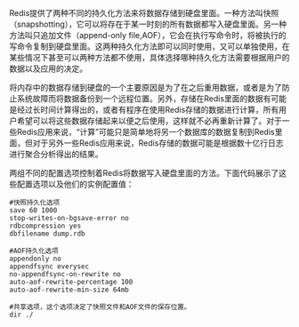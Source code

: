 Redis提供了两种不同的持久化方法来将数据存储到硬盘里面。一种方法叫快照（snapshotting），它可以将存在于某一时刻的所有数据都写入硬盘里面。另一种方法叫只追加文件（append-only file,AOF），它会在执行写命令时，将被执行的写命令复制到硬盘里面。这两种持久化方法即可以同时使用，又可以单独使用，在某些情况下甚至可以两种方法都不使用，具体选择哪种持久化方法需要根据用户的数据以及应用的决定。

将内存中的数据存储到硬盘的一个主要原因是为了在之后重用数据，或者是为了防止系统故障而将数据备份到一个远程位置。另外，存储在Redis里面的数据有可能是经过长时间计算得出的，或者有程序在使用Redis存储的数据进行计算，所有用户希望可以将这些数据存储起来以便之后使用，这样就不必再重新计算了。对于一些Redis应用来说，“计算”可能只是简单地将另一个数据库的数据复制到Redis里面，但对于另外一些Redis应用来说，Redis存储的数据可能是根据数十亿行日志进行聚合分析得出的结果。

两组不同的配置选项控制着Redis将数据写入硬盘里面的方法。下面代码展示了这些配置选项以及他们的实例配置值：

```
#快照持久化选项
save 60 1000
stop-writes-on-bgsave-error no
rdbcompression yes
dbfilename dump.rdb

#AOF持久化选项
appendonly no
appendfsync everysec
no-appendfsync-on-rewrite no
auto-aof-rewrite-percentage 100
auto-aof-rewrite-min-size 64mb

#共享选项，这个选项决定了快照文件和AOF文件的保存位置。
dir ./
```



